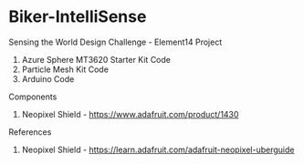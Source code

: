 # Biker-IntelliSense
Sensing the World Design Challenge - Element14 Project

1. Azure Sphere MT3620 Starter Kit Code
2. Particle Mesh Kit Code
3. Arduino Code

Components
1. Neopixel Shield - https://www.adafruit.com/product/1430

References
1. Neopixel Shield - https://learn.adafruit.com/adafruit-neopixel-uberguide
